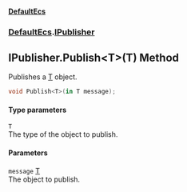 #### [DefaultEcs](index.md 'index')
### [DefaultEcs](index.md#DefaultEcs 'DefaultEcs').[IPublisher](IPublisher.md 'DefaultEcs.IPublisher')
## IPublisher.Publish&lt;T&gt;(T) Method
Publishes a [T](IPublisher_Publish_T_(T).md#DefaultEcs_IPublisher_Publish_T_(T)_T 'DefaultEcs.IPublisher.Publish&lt;T&gt;(T).T') object.  
```csharp
void Publish<T>(in T message);
```
#### Type parameters
<a name='DefaultEcs_IPublisher_Publish_T_(T)_T'></a>
`T`  
The type of the object to publish.
  
#### Parameters
<a name='DefaultEcs_IPublisher_Publish_T_(T)_message'></a>
`message` [T](IPublisher_Publish_T_(T).md#DefaultEcs_IPublisher_Publish_T_(T)_T 'DefaultEcs.IPublisher.Publish&lt;T&gt;(T).T')  
The object to publish.
  
